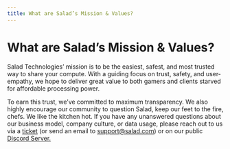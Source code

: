 ```yaml
---
title: What are Salad’s Mission & Values?
---
```


# What are Salad’s Mission & Values?

Salad Technologies’ mission is to be the easiest, safest, and most trusted way to share your compute. With a guiding focus on trust, safety, and user-empathy, we hope to deliver great value to both gamers and clients starved for affordable processing power.

To earn this trust, we’ve committed to maximum transparency. We also highly encourage our community to question Salad, keep our feet to the fire, chefs. We like the kitchen hot. If you have any unanswered questions about our business model, company culture, or data usage, please reach out to us via a [ticket](https://support.salad.com/article/216-how-to-create-a-support-ticket) (or send an email to [support@salad.com](mailto:support@salad.com)) or on our public [Discord Server.](https://discord.gg/salad)
